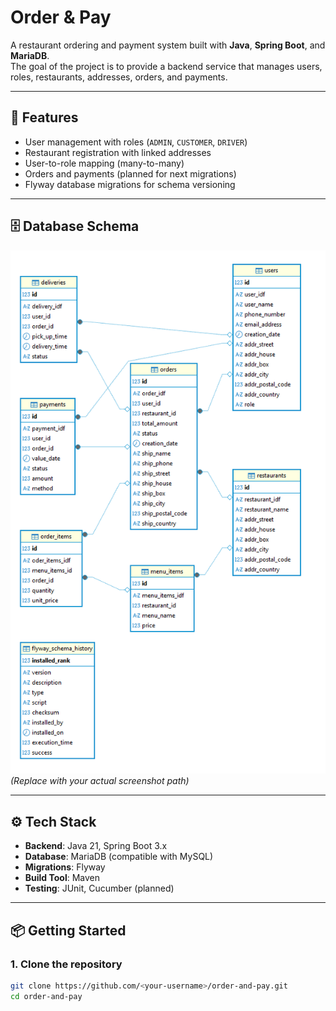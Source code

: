 # Order & Pay

A restaurant ordering and payment system built with **Java**, **Spring Boot**, and **MariaDB**.  
The goal of the project is to provide a backend service that manages users, roles, restaurants, addresses, orders, and payments.

---

## 🚀 Features
- User management with roles (`ADMIN`, `CUSTOMER`, `DRIVER`)
- Restaurant registration with linked addresses
- User-to-role mapping (many-to-many)
- Orders and payments (planned for next migrations)
- Flyway database migrations for schema versioning

---

## 🗄️ Database Schema

![Database Schema](img/LDM_v10.png)  
*(Replace with your actual screenshot path)*

---

## ⚙️ Tech Stack
- **Backend**: Java 21, Spring Boot 3.x
- **Database**: MariaDB (compatible with MySQL)
- **Migrations**: Flyway
- **Build Tool**: Maven
- **Testing**: JUnit, Cucumber (planned)

---

## 📦 Getting Started

### 1. Clone the repository
```bash
git clone https://github.com/<your-username>/order-and-pay.git
cd order-and-pay
